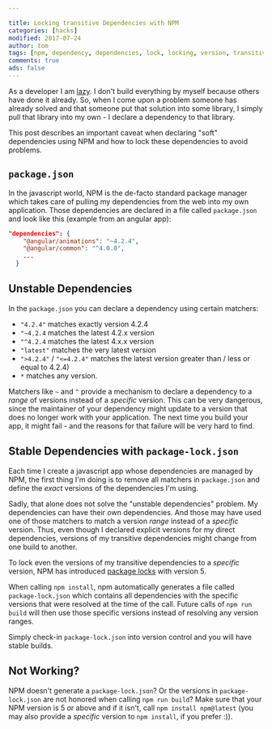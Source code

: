 ```yaml
---

title: Locking transitive Dependencies with NPM 
categories: [hacks]
modified: 2017-07-24
author: tom
tags: [npm, dependency, dependencies, lock, locking, version, transitive, range]
comments: true
ads: false
---
```


As a developer I am [lazy](http://blogoscoped.com/archive/2005-08-24-n14.html). I don't build everything by myself
because others have done it already. So, when I come upon a problem someone has already solved and that someone
put that solution into some library, I simply pull that library into my own - I declare a dependency to that library.

This post describes an important caveat when declaring "soft" dependencies using NPM and how to lock these dependencies
to avoid problems.
 
## `package.json`
In the javascript world, NPM is the de-facto standard package manager which takes care of pulling my
dependencies from the web into my own application. Those dependencies are declared in a file called `package.json`
and look like this (example from an angular app):
 
```json
"dependencies": {
    "@angular/animations": "~4.2.4",
    "@angular/common": "^4.0.0",
    ...
  }
```

## Unstable Dependencies

In the `package.json` you can declare a dependency using certain matchers:

* `"4.2.4"` matches exactly version 4.2.4
* `"~4.2.4` matches the latest 4.2.x version
* `"^4.2.4` matches the latest 4.x.x version
* `"latest"` matches the very latest version
* `">4.2.4"` / `"<=4.2.4"` matches the latest version greater than / less or equal to 4.2.4)
* `*` matches any version.

Matchers like `~` and `^` provide a mechanism to declare a dependency to a *range* of versions instead of a 
*specific* version. This can be very dangerous, since the maintainer of your dependency might update to a version that does no longer work
with your application. The next time you build your app, it might fail - and the reasons for that failure will be
very hard to find.

## Stable Dependencies with `package-lock.json`

Each time I create a javascript app whose dependencies are managed by NPM, 
the first thing I'm doing is to remove all matchers in `package.json` and define the *exact* versions 
of the dependencies I'm using.
 
Sadly, that alone does not solve the "unstable dependencies" problem. My dependencies can have their own dependencies.
And those may have used one of those matchers to match a version *range* instead of a *specific* version. Thus, even though
I declared explicit versions for my direct dependencies, versions of my transitive dependencies might change
from one build to another.

To lock even the versions of my transitive dependencies to a *specific* version, NPM has introduced 
[package locks](https://docs.npmjs.com/files/package-locks) with version 5.

When calling `npm install`, npm automatically generates a file called `package-lock.json` which contains all
dependencies with the specific versions that were resolved at the time of the call. Future calls of `npm run build`
will then use those specific versions instead of resolving any version ranges. 

Simply check-in `package-lock.json` into version control and you will have stable builds.

## Not Working?
NPM doesn't generate a `package-lock.json`? Or the versions in `package-lock.json` are not honored when calling
`npm run build`? Make sure that your NPM version is 5 or above and if it isn't, call `npm install npm@latest`
(you may also provide a *specific* version to `npm install`, if you prefer :)).
